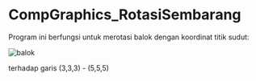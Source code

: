 # CompGraphics_RotasiSembarang

Program ini berfungsi untuk merotasi balok dengan koordinat titik sudut:

![balok](https://user-images.githubusercontent.com/72736940/159197891-cbf0087b-a024-4b78-a79e-54b9553ab638.jpg)

terhadap garis (3,3,3) - (5,5,5)
